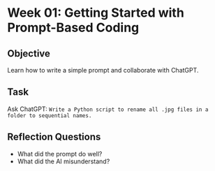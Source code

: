 # Week 01: Getting Started with Prompt-Based Coding

## Objective
Learn how to write a simple prompt and collaborate with ChatGPT.

## Task
Ask ChatGPT:
`Write a Python script to rename all .jpg files in a folder to sequential names.`

## Reflection Questions
- What did the prompt do well?
- What did the AI misunderstand?
